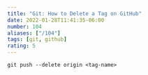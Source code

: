 ```yaml
---
title: "Git: How to Delete a Tag on GitHub"
date: 2022-01-28T11:41:35-06:00
number: 104
aliases: ["/104"]
tags: [git, github]
rating: 5
---
```


```shell
git push --delete origin <tag-name>
```
